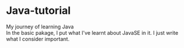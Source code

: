 # Java-tutorial
My journey of learning Java<br>
In the basic pakage, I put what I've learnt about JavaSE in it. I just write what I consider important.
